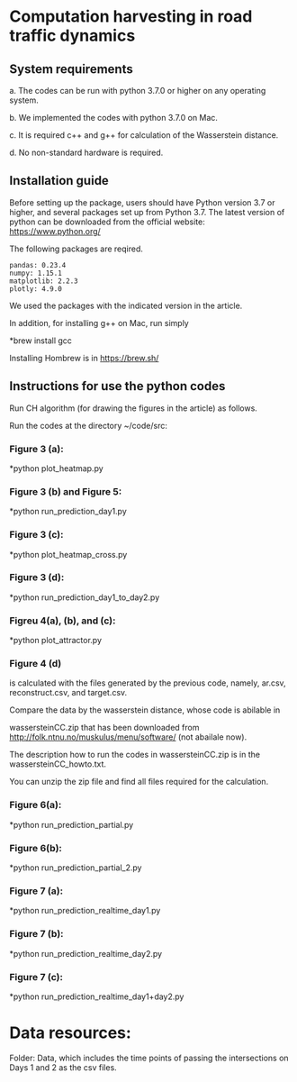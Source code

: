 # Computation harvesting in road traffic dynamics


## System requirements

a. The codes can be run with python 3.7.0 or higher on any operating system.

b. We implemented the codes with python 3.7.0 on Mac.

c. It is required c++ and g++ for calculation of the Wasserstein distance. 

d. No non-standard hardware is required.



## Installation guide

Before setting up the package, users should have Python version 3.7 or higher, and several packages set up from Python 3.7. 
The latest version of python can be downloaded from the official website: https://www.python.org/

The following packages are reqired.
```
pandas: 0.23.4
numpy: 1.15.1
matplotlib: 2.2.3
plotly: 4.9.0
```
We used the packages with the indicated version in the article.

In addition, for installing g++ on Mac, run simply

*brew install gcc

Installing Hombrew is in https://brew.sh/



## Instructions for use the python codes



Run CH algorithm (for drawing the figures in the article) as follows.

Run the codes at the directory ~/code/src:


### Figure 3 (a):

*python plot_heatmap.py


### Figure 3 (b) and Figure 5:

*python run_prediction_day1.py


### Figure 3 (c):

*python plot_heatmap_cross.py


### Figure 3 (d):

*python run_prediction_day1_to_day2.py 


### Figreu 4(a), (b), and (c):

*python plot_attractor.py


### Figure 4 (d) 

is calculated with the files generated by the previous code, namely, ar.csv, reconstruct.csv, and target.csv.

Compare the data by the wasserstein distance, whose code is abilable in

wassersteinCC.zip that has been downloaded from http://folk.ntnu.no/muskulus/menu/software/ (not abailale now).


The description how to run the codes in wassersteinCC.zip is in the wassersteinCC_howto.txt.

You can unzip the zip file and find all files required for the calculation.



### Figure 6(a):

*python run_prediction_partial.py



### Figure 6(b):

*python run_prediction_partial_2.py



### Figure 7 (a):

*python run_prediction_realtime_day1.py


### Figure 7 (b):

*python run_prediction_realtime_day2.py


### Figure 7 (c):


*python run_prediction_realtime_day1+day2.py








# Data resources:

Folder: Data, which includes the time points of passing the intersections on Days 1 and 2 as the csv files.


